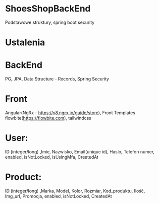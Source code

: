 # ShoesShopBackEnd

Podstawowe struktury, spring boot security

# Ustalenia
# BackEnd
PG, JPA, Data Structure - Records, Spring Security
# Front
Angular(NgRx - https://v8.ngrx.io/guide/store), Front Templates flowbite(https://flowbite.com), tailwindcss

# User:

ID (integer/long) ,Imie, Nazwisko, Email(unique id), Haslo, Telefon numer, enabled, isNotLocked, isUsingMfa, CreatedAt

# Product:

ID (integer/long) ,Marka, Model, Kolor, Rozmiar, Kod_produktu, Ilość, Img_url, Promocja, enabled, isNotLocked, CreatedAt
